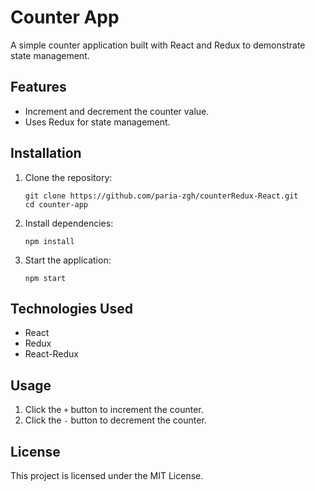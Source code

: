 # Counter App

A simple counter application built with React and Redux to demonstrate state management.

## Features
- Increment and decrement the counter value.
- Uses Redux for state management.

## Installation

1. Clone the repository:
   ```
   git clone https://github.com/paria-zgh/counterRedux-React.git
   cd counter-app
   ```

2. Install dependencies:
   ```
   npm install
   ```

3. Start the application:
   ```
   npm start
   ```

## Technologies Used
- React
- Redux
- React-Redux

## Usage
1. Click the `+` button to increment the counter.
2. Click the `-` button to decrement the counter.

## License
This project is licensed under the MIT License.

